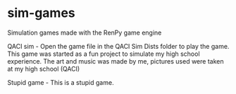 # sim-games
Simulation games made with the RenPy game engine

QACI sim -
Open the game file in the QACI Sim Dists folder to play the game.
This game was started as a fun project to simulate my high school experience. 
The art and music was made by me, pictures used were taken at my high school (QACI)

Stupid game -
This is a stupid game. 